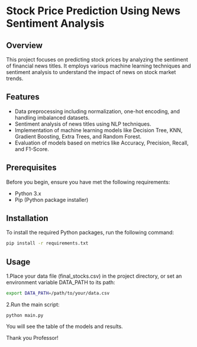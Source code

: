 # Stock Price Prediction Using News Sentiment Analysis

## Overview
This project focuses on predicting stock prices by analyzing the sentiment of financial news titles. It employs various machine learning techniques and sentiment analysis to understand the impact of news on stock market trends.

## Features
- Data preprocessing including normalization, one-hot encoding, and handling imbalanced datasets.
- Sentiment analysis of news titles using NLP techniques.
- Implementation of machine learning models like Decision Tree, KNN, Gradient Boosting, Extra Trees, and Random Forest.
- Evaluation of models based on metrics like Accuracy, Precision, Recall, and F1-Score.

## Prerequisites
Before you begin, ensure you have met the following requirements:
- Python 3.x
- Pip (Python package installer)

## Installation
To install the required Python packages, run the following command:
```bash
pip install -r requirements.txt
```

## Usage 
1.Place your data file (final_stocks.csv) in the project directory, or set an environment variable DATA_PATH to its path:
```bash
export DATA_PATH=/path/to/your/data.csv
```
2.Run the main script:
```
python main.py
```

You will see the table of the models and results.

Thank you Professor! 